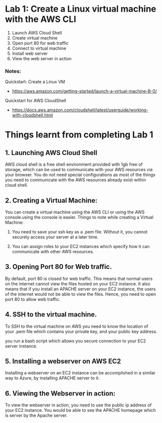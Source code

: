 # Lab 1: Create a Linux virtual machine with the AWS CLI

1. Launch AWS Cloud Shell
3. Create virtual machine
4. Open port 80 for web traffic
5. Connect to virtual machine
6. Install web server
7. View the web server in action

### Notes:

Quickstart: Create a Linux VM
* https://aws.amazon.com/getting-started/launch-a-virtual-machine-B-0/

Quickstart for AWS CloudShell
* https://docs.aws.amazon.com/cloudshell/latest/userguide/working-with-cloudshell.html


# Things learnt from completing Lab 1

## 1. Launching AWS Cloud Shell

AWS cloud shell is a free shell environment provided with 1gb free of storage, which can be used to communicate with your AWS resources via your browser. You do not need special configurations as most of the things you need to communicate with the AWS resources already exist within cloud shell.

## 2. Creating a Virtual Machine:
You can create a virtual machine using the AWS CLI or using the AWS console.using the console is easier. Things to note while creating a Virtual Machine:

1. You need to save your ssh key as a .pem file. Without it, you cannot securely access your server at a later time.

2. You can assign roles to your EC2 instances which specify how it can communicate with other AWS resources.

## 3. Opening Port 80 for Web traffic.
By default, port 80 is closed for web traffic. This means that normal users on the internet cannot view the files hosted on your EC2 instance. It also means that if you install an APACHE server on your EC2 instance, the users of the internet would not be able to view the files. Hence, you need to open port 80 to allow web traffic.

## 4. SSH to the virtual machine.
To SSH to the virtual machine on AWS you need to know the location of your .pem file which contains your private key, and your public key address.

you run a bash script which allows you secure connection to your EC2 server instance.

## 5. Installing a webserver on AWS EC2
Installing a webserver on an EC2 instance can be accomplished in a similar way to Azure, by installing APACHE server to it.

## 6. Viewing the Webserver in action:

 To view the webserver in action, you need to use the public ip address of your EC2 instance. You would be able to see the APACHE homepage which is server by the Apache server.